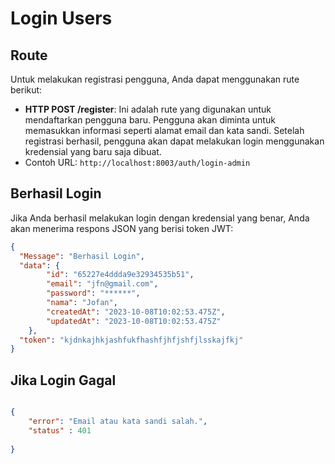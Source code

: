 # Login Users


## Route

Untuk melakukan registrasi pengguna, Anda dapat menggunakan rute berikut:

- **HTTP POST /register**:
  Ini adalah rute yang digunakan untuk mendaftarkan pengguna baru. Pengguna akan diminta untuk memasukkan informasi seperti alamat email dan kata sandi. Setelah registrasi berhasil, pengguna akan dapat melakukan login menggunakan kredensial yang baru saja dibuat.
- Contoh URL:  `http://localhost:8003/auth/login-admin`


## Berhasil Login

Jika Anda berhasil melakukan login dengan kredensial yang benar, Anda akan menerima respons JSON yang berisi token JWT:

```json
{
  "Message": "Berhasil Login",
  "data": {
        "id": "65227e4ddda9e32934535b51",
        "email": "jfn@gmail.com",
        "password": "******",
        "nama": "Jofan",
        "createdAt": "2023-10-08T10:02:53.475Z",
        "updatedAt": "2023-10-08T10:02:53.475Z"
    },
  "token": "kjdnkajhkjashfukfhashfjhfjshfjlsskajfkj"
}

```

## Jika Login Gagal
```json

{
    "error": "Email atau kata sandi salah.",
    "status" : 401
    
}

```